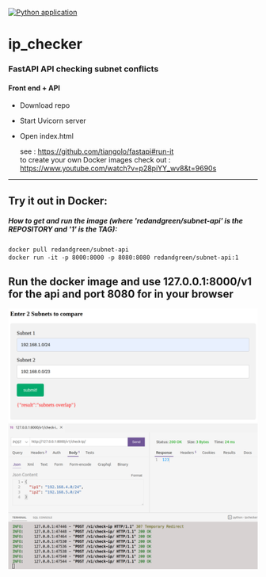 [![Python application](https://github.com/RGGH/ip_checker/actions/workflows/python-app.yml/badge.svg)](https://github.com/RGGH/ip_checker/actions/workflows/python-app.yml)
<br>
# ip_checker
### FastAPI API checking subnet conflicts
#### Front end + API

* Download repo
* Start Uvicorn server
* Open index.html
  
  see : https://github.com/tiangolo/fastapi#run-it<br>
  to create your own Docker images check out : https://www.youtube.com/watch?v=p28piYY_wv8&t=9690s
---
## Try it out in Docker:

##### How to get and run the image (where 'redandgreen/subnet-api' is the REPOSITORY and '1' is the TAG):

    docker pull redandgreen/subnet-api
    docker run -it -p 8000:8000 -p 8080:8080 redandgreen/subnet-api:1

Run the docker image and use 127.0.0.1:8000/v1 for the api and port 8080 for in your browser
---
![img1](https://github.com/RGGH/ip_checker/blob/main/misc/ssx.png)
![img](https://github.com/RGGH/ip_checker/blob/main/misc/screenshot.png)

